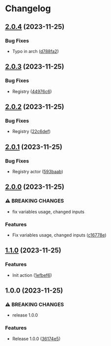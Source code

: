 # Changelog

## [2.0.4](https://github.com/netwatching/action.docker.push/compare/v2.0.3...v2.0.4) (2023-11-25)


### Bug Fixes

* Typo in arch ([d788fa2](https://github.com/netwatching/action.docker.push/commit/d788fa2c1c27b4f3d6e86dfe7fc63df8365eb075))

## [2.0.3](https://github.com/netwatching/action.docker.push/compare/v2.0.2...v2.0.3) (2023-11-25)


### Bug Fixes

* Registry ([44976c6](https://github.com/netwatching/action.docker.push/commit/44976c66c975312ac97a3da3c75303ed817c4041))

## [2.0.2](https://github.com/netwatching/action.docker.push/compare/v2.0.1...v2.0.2) (2023-11-25)


### Bug Fixes

* Registry ([22c6def](https://github.com/netwatching/action.docker.push/commit/22c6defcce7c11b6b87a9b64e956c5da31e7ef55))

## [2.0.1](https://github.com/netwatching/action.docker.push/compare/v2.0.0...v2.0.1) (2023-11-25)


### Bug Fixes

* Registry actor ([593baab](https://github.com/netwatching/action.docker.push/commit/593baabb52a5915e5682d8e91670b1d6b3c24563))

## [2.0.0](https://github.com/netwatching/action.docker.push/compare/v1.1.0...v2.0.0) (2023-11-25)


### ⚠ BREAKING CHANGES

* fix variables usage, changed inputs

### Features

* Fix variables usage, changed inputs ([c16778e](https://github.com/netwatching/action.docker.push/commit/c16778e8f3cd02adb627a58c1c90f64f8a5b0b6f))

## [1.1.0](https://github.com/netwatching/action.docker.push/compare/v1.0.0...v1.1.0) (2023-11-25)


### Features

* Init action ([1efbef6](https://github.com/netwatching/action.docker.push/commit/1efbef68e5a5ec40146a0a3e57a84cacc4bdc6ee))

## 1.0.0 (2023-11-25)


### ⚠ BREAKING CHANGES

* release 1.0.0

### Features

* Release 1.0.0 ([36174e5](https://github.com/netwatching/action.docker.push/commit/36174e58775e9924c3725826c5c6b978cc30eaf5))
